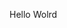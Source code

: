 Hello Wolrd






































































































































































































































































































































































































































































































































































